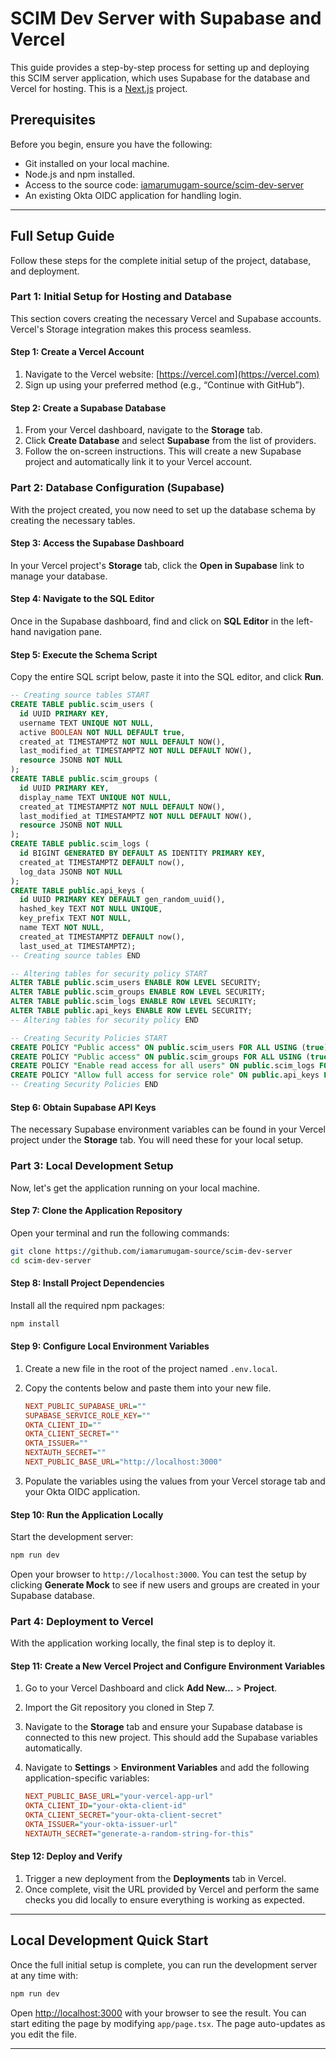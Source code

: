 # SCIM Dev Server with Supabase and Vercel

This guide provides a step-by-step process for setting up and deploying this SCIM server application, which uses Supabase for the database and Vercel for hosting. This is a [Next.js](https://nextjs.org) project.

## Prerequisites

Before you begin, ensure you have the following:

- Git installed on your local machine.
- Node.js and npm installed.
- Access to the source code: [iamarumugam-source/scim-dev-server](https://github.com/iamarumugam-source/scim-dev-server)
- An existing Okta OIDC application for handling login.

---

## Full Setup Guide

Follow these steps for the complete initial setup of the project, database, and deployment.

### Part 1: Initial Setup for Hosting and Database

This section covers creating the necessary Vercel and Supabase accounts. Vercel's Storage integration makes this process seamless.

#### Step 1: Create a Vercel Account

1.  Navigate to the Vercel website: [https://vercel.com](https://vercel.com)
2.  Sign up using your preferred method (e.g., “Continue with GitHub”).

#### Step 2: Create a Supabase Database

1.  From your Vercel dashboard, navigate to the **Storage** tab.
2.  Click **Create Database** and select **Supabase** from the list of providers.
3.  Follow the on-screen instructions. This will create a new Supabase project and automatically link it to your Vercel account.

### Part 2: Database Configuration (Supabase)

With the project created, you now need to set up the database schema by creating the necessary tables.

#### Step 3: Access the Supabase Dashboard

In your Vercel project's **Storage** tab, click the **Open in Supabase** link to manage your database.

#### Step 4: Navigate to the SQL Editor

Once in the Supabase dashboard, find and click on **SQL Editor** in the left-hand navigation pane.

#### Step 5: Execute the Schema Script

Copy the entire SQL script below, paste it into the SQL editor, and click **Run**.

```sql
-- Creating source tables START
CREATE TABLE public.scim_users (
  id UUID PRIMARY KEY,
  username TEXT UNIQUE NOT NULL,
  active BOOLEAN NOT NULL DEFAULT true,
  created_at TIMESTAMPTZ NOT NULL DEFAULT NOW(),
  last_modified_at TIMESTAMPTZ NOT NULL DEFAULT NOW(),
  resource JSONB NOT NULL
);
CREATE TABLE public.scim_groups (
  id UUID PRIMARY KEY,
  display_name TEXT UNIQUE NOT NULL,
  created_at TIMESTAMPTZ NOT NULL DEFAULT NOW(),
  last_modified_at TIMESTAMPTZ NOT NULL DEFAULT NOW(),
  resource JSONB NOT NULL
);
CREATE TABLE public.scim_logs (
  id BIGINT GENERATED BY DEFAULT AS IDENTITY PRIMARY KEY,
  created_at TIMESTAMPTZ DEFAULT now(),
  log_data JSONB NOT NULL
);
CREATE TABLE public.api_keys (
  id UUID PRIMARY KEY DEFAULT gen_random_uuid(),
  hashed_key TEXT NOT NULL UNIQUE,
  key_prefix TEXT NOT NULL,
  name TEXT NOT NULL,
  created_at TIMESTAMPTZ DEFAULT now(),
  last_used_at TIMESTAMPTZ);
-- Creating source tables END

-- Altering tables for security policy START
ALTER TABLE public.scim_users ENABLE ROW LEVEL SECURITY;
ALTER TABLE public.scim_groups ENABLE ROW LEVEL SECURITY;
ALTER TABLE public.scim_logs ENABLE ROW LEVEL SECURITY;
ALTER TABLE public.api_keys ENABLE ROW LEVEL SECURITY;
-- Altering tables for security policy END

-- Creating Security Policies START
CREATE POLICY "Public access" ON public.scim_users FOR ALL USING (true) WITH CHECK (true);
CREATE POLICY "Public access" ON public.scim_groups FOR ALL USING (true) WITH CHECK (true);
CREATE POLICY "Enable read access for all users" ON public.scim_logs FOR SELECT USING (true);
CREATE POLICY "Allow full access for service role" ON public.api_keys FOR ALL USING (true) WITH CHECK (true);
-- Creating Security Policies END
```

#### Step 6: Obtain Supabase API Keys

The necessary Supabase environment variables can be found in your Vercel project under the **Storage** tab. You will need these for your local setup.

### Part 3: Local Development Setup

Now, let's get the application running on your local machine.

#### Step 7: Clone the Application Repository

Open your terminal and run the following commands:

```bash
git clone https://github.com/iamarumugam-source/scim-dev-server
cd scim-dev-server
```

#### Step 8: Install Project Dependencies

Install all the required npm packages:

```bash
npm install
```

#### Step 9: Configure Local Environment Variables

1.  Create a new file in the root of the project named `.env.local`.

2.  Copy the contents below and paste them into your new file.

    ```ini
    NEXT_PUBLIC_SUPABASE_URL=""
    SUPABASE_SERVICE_ROLE_KEY=""
    OKTA_CLIENT_ID=""
    OKTA_CLIENT_SECRET=""
    OKTA_ISSUER=""
    NEXTAUTH_SECRET=""
    NEXT_PUBLIC_BASE_URL="http://localhost:3000"
    ```

3.  Populate the variables using the values from your Vercel storage tab and your Okta OIDC application.

#### Step 10: Run the Application Locally

Start the development server:

```bash
npm run dev
```

Open your browser to `http://localhost:3000`. You can test the setup by clicking **Generate Mock** to see if new users and groups are created in your Supabase database.

### Part 4: Deployment to Vercel

With the application working locally, the final step is to deploy it.

#### Step 11: Create a New Vercel Project and Configure Environment Variables

1.  Go to your Vercel Dashboard and click **Add New…** \> **Project**.

2.  Import the Git repository you cloned in Step 7.

3.  Navigate to the **Storage** tab and ensure your Supabase database is connected to this new project. This should add the Supabase variables automatically.

4.  Navigate to **Settings** \> **Environment Variables** and add the following application-specific variables:

    ```ini
    NEXT_PUBLIC_BASE_URL="your-vercel-app-url"
    OKTA_CLIENT_ID="your-okta-client-id"
    OKTA_CLIENT_SECRET="your-okta-client-secret"
    OKTA_ISSUER="your-okta-issuer-url"
    NEXTAUTH_SECRET="generate-a-random-string-for-this"
    ```

#### Step 12: Deploy and Verify

1.  Trigger a new deployment from the **Deployments** tab in Vercel.
2.  Once complete, visit the URL provided by Vercel and perform the same checks you did locally to ensure everything is working as expected.

---

## Local Development Quick Start

Once the full initial setup is complete, you can run the development server at any time with:

```bash
npm run dev
```

Open [http://localhost:3000](https://www.google.com/search?q=http://localhost:3000) with your browser to see the result. You can start editing the page by modifying `app/page.tsx`. The page auto-updates as you edit the file.

---
